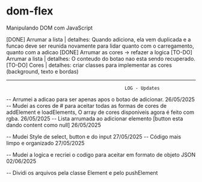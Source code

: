 # dom-flex
Manipulando DOM com JavaScript

[DONE] Arrumar a lista | detalhes: Quando adiciona, ela vem duplicada e a funcao deve ser reunida novamente
para lidar quanto com o carregamento, quanto com a adicao
[DONE] Arrumar as cores -> refazer a logica
[TO-DO] Arrumar a lista | detalhes: O conteudo do botao nao esta sendo recuperado.
[TO-DO] Cores | detalhes: criar classes para implementar as cores (background, texto e bordas)

----------------------------------------------------------------------------------------------------------------------------
                                                LOG - Updates

-- Arrumei a adicao para ser apenas apos o botao de adicionar. 26/05/2025
-- Mudei as cores de # para aceitar todas as formas de cores de addElement e loadElements, O array de
cores disponiveis agora é feito com rgba. 26/05/2025
-- Lista arrumada ao adicionar elemento [button esta dando content como null] 26/05/2025

-- Mudei Style de select, button e do input 27/05/2025
-- Código mais limpo e organizado 27/05/2025

-- Mudei a logica e recriei o codigo para aceitar em formato de objeto JSON 02/06/2025

-- Dividi os arquivos pela classe Element e pelo pushElement